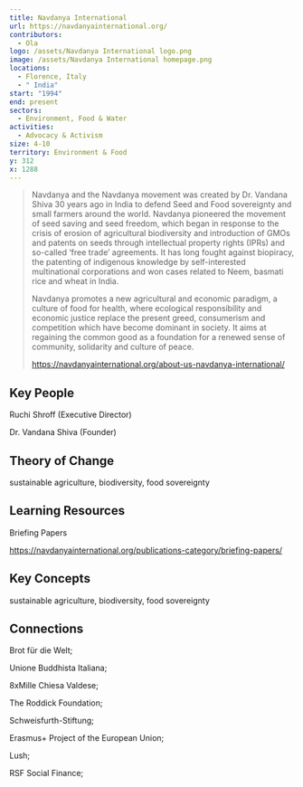 ```yaml
---
title: Navdanya International
url: https://navdanyainternational.org/
contributors:
  - Ola
logo: /assets/Navdanya International logo.png
image: /assets/Navdanya International homepage.png
locations:
  - Florence, Italy
  - " India"
start: "1994"
end: present
sectors:
  - Environment, Food & Water
activities:
  - Advocacy & Activism
size: 4-10
territory: Environment & Food
y: 312
x: 1288
---
```

> Navdanya and the Navdanya movement was created by Dr. Vandana Shiva 30 years ago in India to defend Seed and Food sovereignty and small farmers around the world. Navdanya pioneered the movement of seed saving and seed freedom, which began in response to the crisis of erosion of agricultural biodiversity and introduction of GMOs and patents on seeds through intellectual property rights (IPRs) and so-called ‘free trade’ agreements. It has long fought against biopiracy, the patenting of indigenous knowledge by self-interested multinational corporations and won cases related to Neem, basmati rice and wheat in India.
> 
> Navdanya promotes a new agricultural and economic paradigm, a culture of food for health, where ecological responsibility and economic justice replace the present greed, consumerism and competition which have become dominant in society. It aims at regaining the common good as a foundation for a renewed sense of community, solidarity and culture of peace.
> 
> https://navdanyainternational.org/about-us-navdanya-international/

## Key People

Ruchi Shroff (Executive Director)

 Dr. Vandana Shiva (Founder)

## Theory of Change

sustainable agriculture, biodiversity, food sovereignty

## Learning Resources

Briefing Papers

https://navdanyainternational.org/publications-category/briefing-papers/

## Key Concepts

sustainable agriculture, biodiversity, food sovereignty

## Connections

Brot für die Welt;

Unione Buddhista Italiana;

8xMille Chiesa Valdese;

The Roddick Foundation;

Schweisfurth-Stiftung;

Erasmus+ Project of the European Union; 

Lush;

RSF Social Finance;
